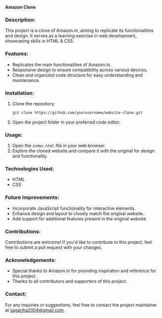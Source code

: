 **Amazon Clone**

### Description:
This project is a clone of Amazon.in, aiming to replicate its functionalities and design. It serves as a learning exercise in web development, showcasing skills in HTML & CSS.

### Features:
- Replicates the main functionalities of Amazon.in.
- Responsive design to ensure compatibility across various devices.
- Clean and organized code structure for easy understanding and maintenance.

### Installation:
1. Clone the repository:
   ```bash
   git clone https://github.com/yourusername/website-clone.git
   ```
2. Open the project folder in your preferred code editor.

### Usage:
1. Open the `index.html` file in your web browser.
2. Explore the cloned website and compare it with the original for design and functionality.

### Technologies Used:
- HTML
- CSS

### Future Improvements:
- Incorporate JavaScript functionality for interactive elements.
- Enhance design and layout to closely match the original website.
- Add support for additional features present in the original website.

### Contributions:
Contributions are welcome! If you'd like to contribute to this project, feel free to submit a pull request with your changes.

### Acknowledgements:
- Special thanks to Amazon.in for providing inspiration and reference for this project.
- Thanks to all contributors and supporters of this project.

### Contact:
For any inquiries or suggestions, feel free to contact the project maintainer at [sagarjha2004@gmail.com](mailto:sagarjha2004@gmail.com).
